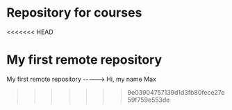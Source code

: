 # Repository for courses


<<<<<<< HEAD

My first remote repository
=======
My first remote repository -----> Hi, my name Max


>>>>>>> 9e03904757139d1d3fb80fece27e59f759e553de
